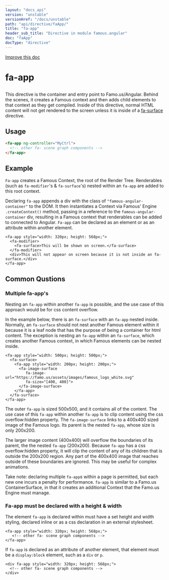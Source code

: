 ```yaml
---
layout: "docs_api"
version: "unstable"
versionHref: "/docs/unstable"
path: "api/directive/faApp/"
title: "fa-app"
header_sub_title: "Directive in module famous.angular"
doc: "faApp"
docType: "directive"
---
```


<div class="improve-docs">
  <a href='https://github.com/Famous/famous-angular/edit/master/src/scripts/directives/fa-app.js#L1'>
    Improve this doc
  </a>
</div>




<h1 class="api-title">

  fa-app



</h1>





This directive is the container and entry point to Famo.us/Angular.  Behind the scenes,
it creates a Famous context and then adds child elements
to that context as they get compiled.  Inside of this directive,
normal HTML content will not get rendered to the screen unless
it is inside of a <a href="api/directive/faSurface">fa-surface</a> directive.








  
<h2 id="usage">Usage</h2>
  
```html
<fa-app ng-controller="MyCtrl">
  <!-- other fa- scene graph components -->
</fa-app>
```
  
  

  



<h2 id="example">Example</h2><p><code>Fa-app</code> creates a Famous Context, the root of the Render Tree.  Renderables (such as <code>fa-modifier</code>&#39;s &amp; <code>fa-surface</code>&#39;s) nested within an <code>fa-app</code> are added to this root context.  </p>
<p>Declaring <code>fa-app</code> appends a div with the class of <code>&quot;famous-angular-container&quot;</code> to the DOM.  It then instantiates a Context via Famous&#39; Engine <code>.createContext()</code> method, passing in a reference to the <code>famous-angular-container</code> div, resulting in a Famous context that renderables can be added to connected to Angular.  <code>Fa-app</code> can be declared as an element or as an attribute within another element.  </p>
<pre><code class="lang-html">&lt;fa-app style=&quot;width: 320px; height: 568px;&quot;&gt;
  &lt;fa-modifier&gt;
    &lt;fa-surface&gt;This will be shown on screen.&lt;/fa-surface&gt;
  &lt;/fa-modifier&gt;
  &lt;div&gt;This will not appear on screen because it is not inside an fa-surface.&lt;/div&gt;
&lt;/fa-app&gt;</code></pre>
<h2 id="common-qustions">Common Qustions</h2>
<h3 id="multiple-fa-app-s">Multiple fa-app&#39;s</h3>
<p>Nesting an <code>fa-app</code> within another <code>fa-app</code> is possible, and the use case of this approach would be for css content overflow.</p>
<p>In the example below, there is an <code>fa-surface</code> with an <code>fa-app</code> nested inside.  Normally, an <code>fa-surface</code> should not nest another Famous element within it because it is a leaf node that has the purpose of being a container for html content.  The exception is nesting an <code>fa-app</code> within an <code>fa-surface</code>, which creates another Famous context, in which Famous elements can be nested inside.   </p>
<pre><code class="lang-html">&lt;fa-app style=&quot;width: 500px; height: 500px;&quot;&gt;
  &lt;fa-surface&gt;
    &lt;fa-app style=&quot;width: 200px; height: 200px;&quot;&gt;
      &lt;fa-image-surface 
         fa-image-url=&quot;https://famo.us/assets/images/famous_logo_white.svg&quot; 
         fa-size=&quot;[400, 400]&quot;&gt;
      &lt;/fa-image-surface&gt;
    &lt;/fa-app&gt;
  &lt;/fa-surface&gt;
&lt;/fa-app&gt;</code></pre>
<p>The outer <code>fa-app</code> is sized 500x500, and it contains all of the content.  The use case of this <code>fa-app</code> within another <code>fa-app</code> is to clip content using the css overflow:hidden property.  The <code>fa-image-surface</code> links to a 400x400 sized image of the Famous logo.  Its parent is the nested <code>fa-app</code>, whose size is only 200x200.  </p>
<p>The larger image content (400x400) will overflow the boundaries of its parent, the the nested <code>fa-app</code> (200x200).  Because <code>fa-app</code> has a css overflow:hidden property, it will clip the content of any of its children that is outside the 200x200 region.  Any part of the 400x400 image that reaches outside of these boundaries are ignored.  This may be useful for complex animations.  </p>
<p>Take note: declaring multiple <code>fa-app</code>s within a page is permitted, but each new one incurs a penalty for performance.  <code>fa-app</code> is similar to a Famo.us ContainerSurface, in that it creates an additional Context that the Famo.us Engine must manage.  </p>
<h3 id="fa-app-must-be-declared-with-a-height-width">Fa-app must be declared with a height &amp; width</h3>
<p>The element <code>fa-app</code> is declared within must have a set height and width styling, declared inline or as a css declaration in an external stylesheet.</p>
<pre><code class="lang-html">&lt;fa-app style=&quot;width: 320px; height: 568px;&quot;&gt;
   &lt;!-- other fa- scene graph components --&gt;
&lt;/fa-app&gt;</code></pre>
<p>If <code>fa-app</code> is declared as an attribute of another element, that element must be a <code>display:block</code> element, such as a <code>div</code> or <code>p</code>.</p>
<pre><code class="lang-html">&lt;div fa-app style=&quot;width: 320px; height: 568px;&quot;&gt;
  &lt;!-- other fa- scene graph components --&gt;
&lt;/div&gt;</code></pre>



